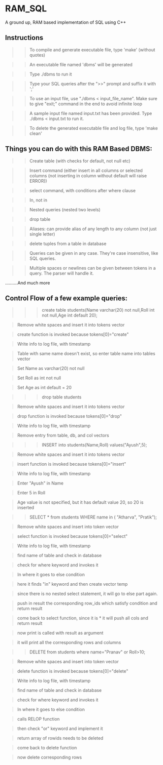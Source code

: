# RAM_SQL
A ground up, RAM based implementation of SQL using C++


Instructions
-------------------------------
>> To compile and generate executable file, type 'make' (without quotes)

>> An executable file named 'dbms' will be generated

>> Type ./dbms to run it

>> Type your SQL queries after the ">>" prompt and suffix it with ';'

>> To use an input file, use "./dbms < input_file_name".
    Make sure to give "exit;" command in the end to avoid infinite loop
    
>> A sample input file named input.txt has been provided. Type ./dbms < input.txt to run it.

>> To delete the generated executable file and log file, type 'make clean'


Things you can do with this RAM Based DBMS:
--------------------------------------------
>> Create table (with checks for default, not null etc)

>> Insert command (either insert in all columns or selected columns (not inserting in column without default will raise ERROR))

>> select command, with conditions after where clause

>> In, not in

>> Nested queries (nested two levels)

>> drop table

>> Aliases: can provide alias of any length to any column (not just single letter)

>> delete tuples from a table in database

>> Queries can be given in any case. They're case insensitive, like SQL queries.

>> Multiple spaces or newlines can be given between tokens in a query. The parser will handle it.

..........And much more


Control Flow of a few example queries:
--------------------------------------
>>> create table students(Name varchar(20) not null,Roll int not null,Age int default 20);

> Remove white spaces and insert it into tokens vector

> create function is invoked because tokens[0]="create"

> Write info to log file, with timestamp

> Table with same name doesn't exist, so enter table name into tables vector

> Set Name as varchar(20) not null

> Set Roll as int not null

> Set Age as int default = 20

>>> drop table students

> Remove white spaces and insert it into tokens vector

> drop function is invoked because tokens[0]="drop"

> Write info to log file, with timestamp

> Remove entry from table, db, and col vectors

>>> INSERT into students(Name,Roll) values("Ayush",5);

> Remove white spaces and insert it into tokens vector

> insert function is invoked because tokens[0]="insert"

> Write info to log file, with timestamp

> Enter "Ayush" in Name

> Enter 5 in Roll

> Age value is not specified, but it has default value 20, so 20 is inserted


>>SELECT * from students WHERE name in ( "Atharva", "Pratik");

> Remove white spaces and insert into token vector

> select function is invoked because tokens[0]="select"

> Write info to log file, with timestamp

> find name of table and check in database

> check for where keyword and invokes it

> In where it goes to else condition

> here it finds "in" keyword and then create vector<string> temp

> since there is no nested select statement, it will go to else part again.

> push in result the corresponding row_ids which satisfy condition and return result

> come back to select function, since it is * it will push all cols and return result

> now print is called with result as argument

> it will print all the corresponding rows and columns

>> DELETE from students where name="Pranav" or Roll>10;

> Remove white spaces and insert into token vector

> delete function is invoked because tokens[0]="delete"

> Write info to log file, with timestamp

> find name of table and check in database

> check for where keyword and invokes it

> In where it goes to else condition

> calls RELOP function 

> then check "or" keyword and implement it

> return array of rowids needs to be deleted

> come back to delete function

> now delete corresponding rows
